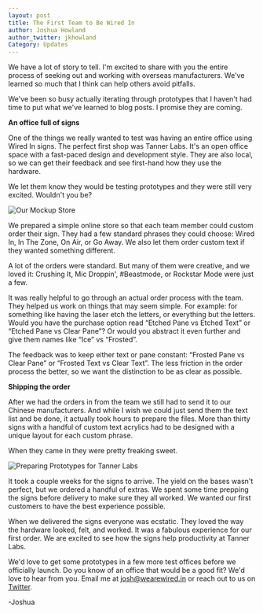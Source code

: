 ```yaml
---
layout: post
title: The First Team to Be Wired In
author: Joshua Howland
author_twitter: jkhowland
Category: Updates
---
```


We have a lot of story to tell. I'm excited to share with you the entire process of seeking out and working with overseas manufacturers. We've learned so much that I think can help others avoid pitfalls.

We've been so busy actually iterating through prototypes that I haven't had time to put what we've learned to blog posts. I promise they are coming.

**An office full of signs**

One of the things we really wanted to test was having an entire office using Wired In signs. The perfect first shop was Tanner Labs. It's an open office space with a fast-paced design and development style. They are also local, so we can get their feedback and see first-hand how they use the hardware.

We let them know they would be testing prototypes and they were still very excited. Wouldn't you be?

![Our Mockup Store]({{site.url}}/assets/mockups_for_test_store.png)

We prepared a simple online store so that each team member could custom order their sign. They had a few standard phrases they could choose: Wired In, In The Zone, On Air, or Go Away. We also let them order custom text if they wanted something different.

A lot of the orders were standard. But many of them were creative, and we loved it: Crushing It, Mic Droppin', #Beastmode, or Rockstar Mode were just a few.

It was really helpful to go through an actual order process with the team. They helped us work on things that may seem simple. For example: for something like having the laser etch the letters, or everything but the letters. Would you have the purchase option read “Etched Pane vs Etched Text” or “Etched Pane vs Clear Pane”? Or would you abstract it even further and give them names like “Ice” vs “Frosted”. 

The feedback was to keep either text or pane constant: “Frosted Pane vs Clear Pane” or “Frosted Text vs Clear Text”. The less friction in the order process the better, so we want the distinction to be as clear as possible. 

**Shipping the order**

After we had the orders in from the team we still had to send it to our Chinese manufacturers. And while I wish we could just send them the text list and be done, it actually took hours to prepare the files. More than thirty signs with a handful of custom text acrylics had to be designed with a unique layout for each custom phrase. 

When they came in they were pretty freaking sweet. 

![Preparing Prototypes for Tanner Labs]({{site.url}}/assets/prototype_beta_test_wired_in_signs.jpg)

It took a couple weeks for the signs to arrive. The yield on the bases wasn't perfect, but we ordered a handful of extras. We spent some time prepping the signs before delivery to make sure they all worked. We wanted our first customers to have the best experience possible.

When we delivered the signs everyone was ecstatic. They loved the way the hardware looked, felt, and worked. It was a fabulous experience for our first order. We are excited to see how the signs help productivity at Tanner Labs. 

We'd love to get some prototypes in a few more test offices before we officially launch. Do you know of an office that would be a good fit? We'd love to hear from you. Email me at josh@wearewired.in or reach out to us on [Twitter](http://twitter.com/wearewiredin).

-Joshua